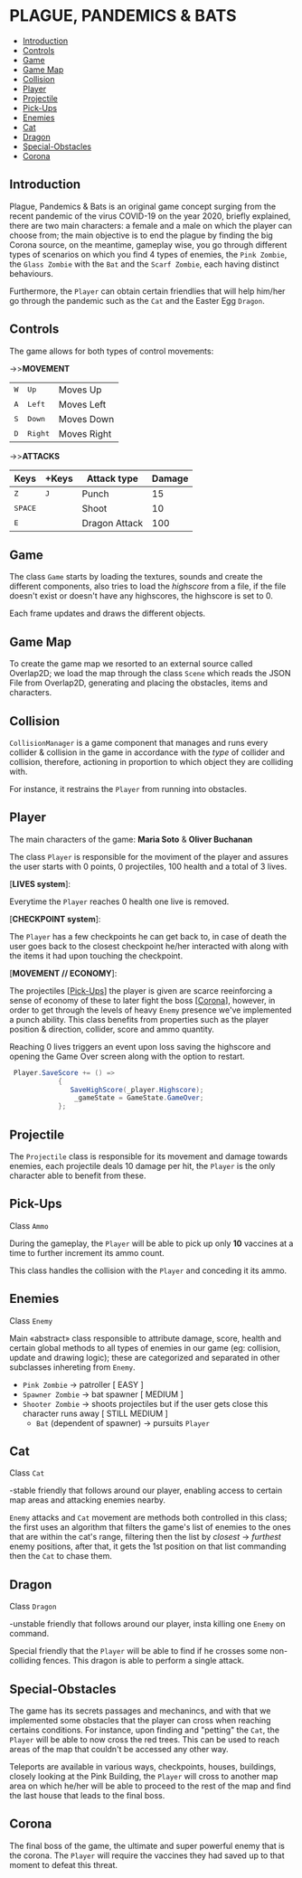 # PLAGUE, PANDEMICS & BATS

- [Introduction](#Introduction)
- [Controls](#Controls)
- [Game](#Game)
- [Game Map](#Game-Map)
- [Collision](#Collision)
- [Player](#Player)
- [Projectile](#Projectile)
- [Pick-Ups](#Pick-Ups)
- [Enemies](#Enemies)
- [Cat](#Cat)
- [Dragon](#)
- [Special-Obstacles](#Special-Obstacles)
- [Corona](#FinalBoss)

## Introduction 


Plague, Pandemics & Bats is an original game concept surging from the recent pandemic of the virus COVID-19 on the year 2020, briefly explained, 
there are two main characters: a female and a male on which the player can choose from; 
the main objective is to end the plague by finding the big Corona source, on the meantime, gameplay wise, you go through 
different types of scenarios on which you find 4 types of enemies, the `Pink Zombie`, the `Glass Zombie` with the `Bat` and the `Scarf Zombie`, each having distinct behaviours.

Furthermore, the `Player` can obtain certain friendlies that will help him/her go through the pandemic such as the `Cat` and the Easter Egg `Dragon`. 


## Controls
The game allows for both types of control movements:

->>**MOVEMENT**

|  |  |  |
| ------ | ------ |------ |
| <kbd>W</kbd> | <kbd>Up</kbd> | Moves Up |
| <kbd>A</kbd> | <kbd>Left</kbd> | Moves Left |
| <kbd>S</kbd> | <kbd>Down</kbd> | Moves Down  |
| <kbd>D</kbd> | <kbd>Right</kbd> | Moves Right |

->>**ATTACKS**

| Keys | +Keys | Attack type | Damage |
| ------ | ------ |------ | ------ |
| <kbd>Z</kbd> | <kbd>J</kbd> | Punch | 15 |
| <kbd>SPACE</kbd> | | Shoot | 10 |
|    <kbd>E</kbd> |  | Dragon Attack  | 100 |


## Game

The class `Game` starts by loading the textures, sounds and create the different components,  also tries to load the _highscore_ from a file, if the file doesn't exist or doesn't have any highscores, the highscore is set to 0.

Each frame updates and draws the different objects.


## Game Map

To create the game map we resorted to an external source called Overlap2D; we load the map through the class `Scene` which reads the JSON File from Overlap2D, generating and placing the obstacles, items and characters.


## Collision

`CollisionManager` is a game component that manages and runs every collider & collision in the game in accordance with the _type_ of collider and collision, therefore, 
actioning in proportion to which object they are colliding with. 

For instance, it restrains the `Player` from running into obstacles.


## Player

The main characters of the game:
**Maria Soto** & **Oliver Buchanan**

The class `Player` is responsible for the moviment of the player and assures the user starts with 0 points, 0 projectiles, 100 health and a total of 3 lives. 

[**LIVES system**]: 

Everytime the `Player` reaches 0 health one live is removed.

[**CHECKPOINT system**]: 

The `Player` has a few checkpoints he can get back to, in case of death the user goes back to the closest checkpoint he/her interacted with along with the items it had upon touching the checkpoint.

[**MOVEMENT // ECONOMY**]: 


The projectiles [[Pick-Ups](#Pick-Ups)] the player is given are scarce reeinforcing a sense of economy of these to later fight the boss [[Corona](#FinalBoss)], however, in order to get through the levels of heavy `Enemy` presence we've implemented a punch ability.
This class benefits from properties such as the player position & direction, collider, score and ammo quantity.

Reaching 0 lives triggers an event upon loss saving the highscore and opening the Game Over screen along with the option to restart.

```cs
 Player.SaveScore += () =>
            {
               SaveHighScore(_player.Highscore);
                _gameState = GameState.GameOver;
            };
```

## Projectile


The `Projectile` class is responsible for its movement and damage towards enemies, each projectile deals 10 damage per hit, the `Player` is the only character able to benefit from these.


## Pick-Ups
Class `Ammo`


During the gameplay, the `Player` will be able to pick up only **10** vaccines at a time to further increment its ammo count.

This class handles the collision with the `Player` and conceding it its ammo.


## Enemies
Class `Enemy`

Main «abstract» class responsible to attribute damage, score, health and certain global methods to all types of enemies in our game (eg: collision, update and drawing logic); these are categorized and separated in other subclasses inhereting from `Enemy`.

- `Pink Zombie` -> patroller [ EASY ]
- `Spawner Zombie` -> bat spawner [ MEDIUM ]
- `Shooter Zombie` -> shoots projectiles but if the user gets close this character runs away [ STILL MEDIUM ]
  - `Bat` (dependent of spawner) -> pursuits `Player`



## Cat
Class `Cat`

-stable friendly that follows around our player, enabling access to certain map areas and attacking enemies nearby.

`Enemy` attacks and `Cat` movement are methods both controlled in this class; the first uses an algorithm that filters the game's list of enemies to the ones that
are within the cat's range, 
filtering then the list by *closest* -> *furthest* enemy positions, after that, it gets the 1st position on that list commanding then the `Cat` to chase them.


## Dragon
Class `Dragon`

-unstable friendly that follows around our player, insta killing one `Enemy` on command.


Special friendly that the `Player` will be able to find if he crosses some non-colliding fences. This dragon is able to perform a single attack.


## Special-Obstacles

The game has its secrets passages and mechanincs, and with that we implemented some obstacles that the player can cross when reaching certains conditions. 
For instance, upon finding and "petting" the `Cat`, the `Player` will be able to now cross the red trees. This can be used to reach areas of the map that couldn't be accessed any other way.

Teleports are available in various ways, checkpoints, houses, buildings, closely looking at the Pink Building, the `Player` will cross to another map area on which he/her will be able to proceed to the rest of the map and find the last house that leads to the final boss.


## Corona

The final boss of the game, the ultimate and super powerful enemy that is the corona. The `Player` will require the vaccines they had saved up to that moment to defeat this threat.
